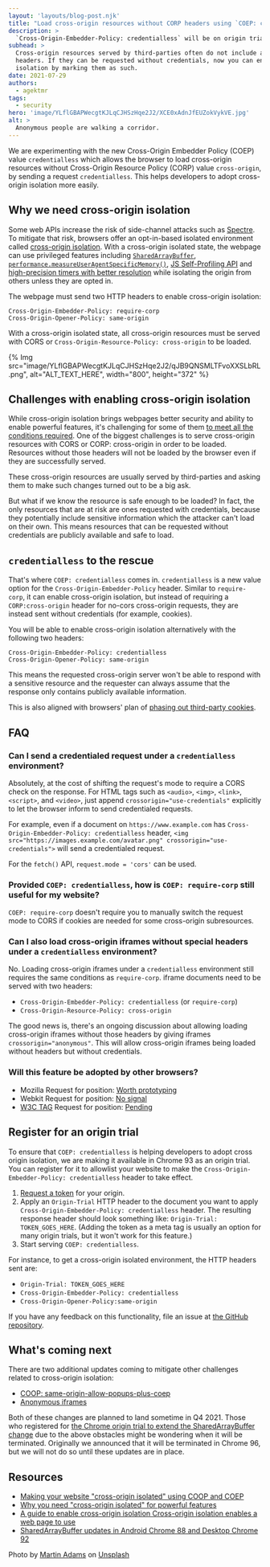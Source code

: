 ```yaml
---
layout: 'layouts/blog-post.njk'
title: "Load cross-origin resources without CORP headers using `COEP: credentialless`"
description: >
  `Cross-Origin-Embedder-Policy: credentialless` will be on origin trial starting Chrome 93. This new value allows web pages to enable cross-origin isolation without requiring cross-origin resources to respond with a `CORP: cross-origin` header by sending credentialless requests.
subhead: >
  Cross-origin resources served by third-parties often do not include adequate CORP
  headers. If they can be requested without credentials, now you can enable cross-origin
  isolation by marking them as such. 
date: 2021-07-29
authors:
  - agektmr
tags:
  - security
hero: 'image/YLflGBAPWecgtKJLqCJHSzHqe2J2/XCE0xAdnJfEUZokVykVE.jpg'
alt: >
  Anonymous people are walking a corridor.
---
```


We are experimenting with the new Cross-Origin Embedder Policy (COEP) value `credentialless` which allows the browser to load cross-origin resources without Cross-Origin Resource Policy (CORP) value `cross-origin`, by sending a request `credentialless`. This helps developers to adopt cross-origin isolation more easily.

## Why we need cross-origin isolation

Some web APIs increase the risk of side-channel attacks such as
[Spectre](https://en.wikipedia.org/wiki/Spectre_(security_vulnerability)). To
mitigate that risk, browsers offer an opt-in-based isolated environment called
[cross-origin isolation](https://web.dev/coop-coep/). With a cross-origin
isolated state, the webpage can use privileged features including
[`SharedArrayBuffer`](https://developer.chrome.com/blog/enabling-shared-array-buffer/),
[`performance.measureUserAgentSpecificMemory()`](https://web.dev/monitor-total-page-memory-usage/),
[JS Self-Profiling API](https://github.com/WICG/js-self-profiling) and
[high-precision timers with better
resolution](https://developer.chrome.com/blog/cross-origin-isolated-hr-timers/)
while isolating the origin from others unless they are opted in.

The webpage must send two HTTP headers to enable cross-origin isolation:

```http
Cross-Origin-Embedder-Policy: require-corp
Cross-Origin-Opener-Policy: same-origin
```

With a cross-origin isolated state, all cross-origin resources must be served
with CORS or `Cross-Origin-Resource-Policy: cross-origin` to be loaded.

{% Img src="image/YLflGBAPWecgtKJLqCJHSzHqe2J2/qJB9QNSMLTFvoXXSLbRL.png", alt="ALT_TEXT_HERE", width="800", height="372" %}

## Challenges with enabling cross-origin isolation

While cross-origin isolation brings webpages better security and ability to
enable powerful features, it's challenging for some of them [to meet all the
conditions required](https://web.dev/cross-origin-isolation-guide/). One of the
biggest challenges is to serve cross-origin resources with CORS or CORP:
cross-origin in order to be loaded. Resources without those headers will not be
loaded by the browser even if they are successfully served.

These cross-origin resources are usually served by third-parties and asking them
to make such changes turned out to be a big ask.

But what if we know the resource is safe enough to be loaded? In fact, the only
resources that are at risk are ones requested with credentials, because they
potentially include sensitive information which the attacker can't load on their
own. This means resources that can be requested without credentials are publicly
available and safe to load.

## `credentialless` to the rescue

That's where `COEP: credentialless` comes in. `credentialless` is a new value
option for the `Cross-Origin-Embedder-Policy` header. Similar to `require-corp`,
it can enable cross-origin isolation, but instead of requiring a
`CORP:cross-origin` header for no-cors cross-origin requests, they are instead
sent without credentials (for example, cookies).

You will be able to enable cross-origin isolation alternatively with the
following two headers:

```http
Cross-Origin-Embedder-Policy: credentialless
Cross-Origin-Opener-Policy: same-origin
```

This means the requested cross-origin server won't be able to respond with a
sensitive resource and the requester can always assume that the response only
contains publicly available information.

This is also aligned with browsers' plan of [phasing out third-party
cookies](https://blog.chromium.org/2020/01/building-more-private-web-path-towards.html).

## FAQ

### Can I send a credentialed request under a `credentialless` environment?

Absolutely, at the cost of shifting the request's mode to require a CORS check
on the response. For HTML tags such as `<audio>`, `<img>`, `<link>`, `<script>`,
and `<video>`, just append `crossorigin="use-credentials"` explicitly to let the
browser inform to send credentialed requests.

For example, even if a document on `https://www.example.com` has
`Cross-Origin-Embedder-Policy: credentialless` header, `<img
src="https://images.example.com/avatar.png" crossorigin="use-credentials">` will
send a credentialed request.

For the `fetch()` API, `request.mode = 'cors'` can be used.

### Provided `COEP: credentialless`, how is `COEP: require-corp` still useful for my website?

`COEP: require-corp` doesn't require you to manually switch the request mode to
CORS if cookies are needed for some cross-origin subresources.

### Can I also load cross-origin iframes without special headers under a `credentialless` environment?

No. Loading cross-origin iframes under a `credentialless` environment still requires the same conditions as `require-corp`. iframe documents need to be served with two headers:

* `Cross-Origin-Embedder-Policy: credentialless` (or `require-corp`)
* `Cross-Origin-Resource-Policy: cross-origin`

The good news is, there's an ongoing discussion about allowing loading
cross-origin iframes without those headers by giving iframes
`crossorigin="anonymous"`. This will allow cross-origin iframes being loaded
without headers but without credentials.

### Will this feature be adopted by other browsers?

* Mozilla Request for position: [Worth
  prototyping](https://github.com/mozilla/standards-positions/issues/539)
* Webkit Request for position: [No
  signal](https://lists.webkit.org/pipermail/webkit-dev/2021-June/031898.html)
* [W3C TAG](https://www.w3.org/2001/tag/) Request for position:
  [Pending](https://github.com/w3ctag/design-reviews/issues/582)

## Register for an origin trial

To ensure that `COEP: credentialless` is helping developers to adopt cross
origin isolation, we are making it available in Chrome 93 as an origin trial.
You can register for it to allowlist your website to make the
`Cross-Origin-Embedder-Policy: credentialless` header to take effect.

1. [Request a
   token](https://developer.chrome.com/origintrials/#/view_trial/303992974847508481)
   for your origin.
2. Apply an `Origin-Trial` HTTP header to the document you want to apply
   `Cross-Origin-Embedder-Policy: credentialless` header. The resulting response
   header should look something like: `Origin-Trial: TOKEN_GOES_HERE`. (Adding
   the token as a meta tag is usually an option for many origin trials, but it
   won't work for this feature.)
3. Start serving `COEP: credentialless`.

For instance, to get a cross-origin isolated environment, the HTTP headers sent
are:

* `Origin-Trial: TOKEN_GOES_HERE`
* `Cross-Origin-Embedder-Policy: credentialless`
* `Cross-Origin-Opener-Policy:same-origin`

If you have any feedback on this functionality, file an issue at [the
GitHub repository](https://github.com/WICG/credentiallessness).

## What's coming next

There are two additional updates coming to mitigate other challenges related to
cross-origin isolation:

* [COOP:
  same-origin-allow-popups-plus-coep](https://github.com/camillelamy/explainers/blob/master/coi-with-popups.md)
* [Anonymous
  iframes](https://github.com/camillelamy/explainers/blob/master/anonymous_iframes.md)

Both of these changes are planned to land sometime in Q4 2021. Those who
registered for [the Chrome origin trial to extend the SharedArrayBuffer
change](https://developer.chrome.com/blog/enabling-shared-array-buffer/) due to
the above obstacles might be wondering when it will be terminated. Originally we
announced that it will be terminated in Chrome 96, but we will not do so until
these updates are in place.

## Resources

* [Making your website "cross-origin isolated" using COOP and
  COEP](https://web.dev/coop-coep/)
* [Why you need "cross-origin isolated" for powerful
  features](https://web.dev/why-coop-coep/)
* [A guide to enable cross-origin isolation Cross-origin isolation enables a web
  page to use](https://web.dev/cross-origin-isolation-guide/)
* [SharedArrayBuffer updates in Android Chrome 88 and Desktop Chrome
  92](https://developer.chrome.com/blog/enabling-shared-array-buffer/)

Photo by [Martin
Adams](https://unsplash.com/@martinadams?utm_source=unsplash&utm_medium=referral&utm_content=creditCopyText)
on
[Unsplash](https://unsplash.com/?utm_source=unsplash&utm_medium=referral&utm_content=creditCopyText)
